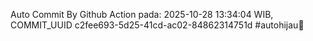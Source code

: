 Auto Commit By Github Action pada: 2025-10-28 13:34:04 WIB, COMMIT_UUID c2fee693-5d25-41cd-ac02-84862314751d #autohijau🗿
